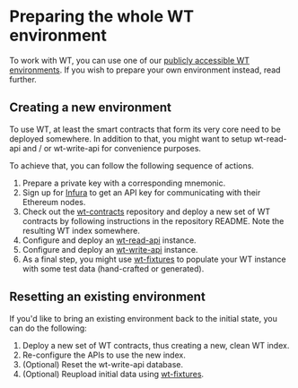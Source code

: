 # Preparing the whole WT environment

To work with WT, you can use one of our [publicly accessible WT
environments](../developer-resources.md##publicly-available-wt-deployments).
If you wish to prepare your own environment instead, read
further.

## Creating a new environment

To use WT, at least the smart contracts that form its very core
need to be deployed somewhere. In addition to that, you might
want to setup wt-read-api and / or wt-write-api for convenience
purposes.

To achieve that, you can follow the following sequence of
actions.

1. Prepare a private key with a corresponding mnemonic.
2. Sign up for [Infura](https://infura.io/) to get an API key for communicating with
   their Ethereum nodes.
3. Check out the [wt-contracts](https://github.com/windingtree/wt-contracts) repository
   and deploy a new set of WT contracts by following instructions in the repository
   README. Note the resulting WT index somewhere.
4. Configure and deploy an [wt-read-api](https://github.com/windingtree/wt-read-api) instance.
5. Configure and deploy an [wt-write-api](https://github.com/windingtree/wt-write-api) instance. 
6. As a final step, you might use [wt-fixtures](https://github.com/windingtree/wt-fixtures) to
   populate your WT instance with some test data (hand-crafted or generated).

## Resetting an existing environment

If you'd like to bring an existing environment back to the
initial state, you can do the following:

1. Deploy a new set of WT contracts, thus creating a new, clean
   WT index.
2. Re-configure the APIs to use the new index.
3. (Optional) Reset the wt-write-api database.
4. (Optional) Reupload initial data using [wt-fixtures](https://github.com/windingtree/wt-fixtures).
